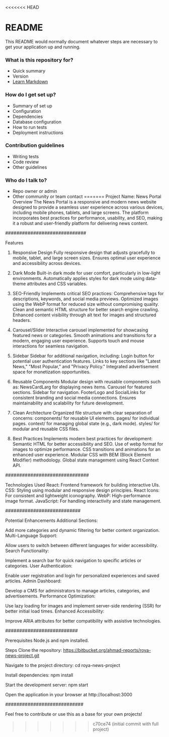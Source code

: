 <<<<<<< HEAD
# README #

This README would normally document whatever steps are necessary to get your application up and running.

### What is this repository for? ###

* Quick summary
* Version
* [Learn Markdown](https://bitbucket.org/tutorials/markdowndemo)

### How do I get set up? ###

* Summary of set up
* Configuration
* Dependencies
* Database configuration
* How to run tests
* Deployment instructions

### Contribution guidelines ###

* Writing tests
* Code review
* Other guidelines

### Who do I talk to? ###

* Repo owner or admin
* Other community or team contact
=======
Project Name: News Portal
Overview
The News Portal is a responsive and modern news website designed to provide a seamless user experience across various devices, including mobile phones, tablets, and large screens. The platform incorporates best practices for performance, usability, and SEO, making it a robust and user-friendly platform for delivering news content.

#############################

Features
1. Responsive Design
Fully responsive design that adjusts gracefully to mobile, tablet, and large screen sizes.
Ensures optimal user experience and accessibility across devices.

2. Dark Mode
Built-in dark mode for user comfort, particularly in low-light environments.
Automatically applies styles for dark mode using data-theme attributes and CSS variables.

3. SEO-Friendly
Implements critical SEO practices:
Comprehensive <meta> tags for descriptions, keywords, and social media previews.
Optimized images using the WebP format for reduced size without compromising quality.
Clean and semantic HTML structure for better search engine crawling.
Enhanced content visibility through alt text for images and structured headers.

4. Carousel/Slider
Interactive carousel implemented for showcasing featured news or categories.
Smooth animations and transitions for a modern, engaging user experience.
Supports touch and mouse interactions for seamless navigation.

5. Sidebar
Sidebar for additional navigation, including:
Login button for potential user authentication features.
Links to key sections like "Latest News," "Most Popular," and "Privacy Policy."
Integrated advertisement space for monetization opportunities.

6. Reusable Components
Modular design with reusable components such as:
NewsCardLarg for displaying news items.
Carousel for featured sections.
Sidebar for navigation.
FooterLogo and SocialLinks for consistent branding and social media connections.
Ensures maintainability and scalability for future development.

7. Clean Architecture
Organized file structure with clear separation of concerns:
components/ for reusable UI elements.
pages/ for individual pages.
context/ for managing global state (e.g., dark mode).
styles/ for modular and reusable CSS files.

8. Best Practices
Implements modern best practices for development:
Semantic HTML for better accessibility and SEO.
Use of webp format for images to optimize performance.
CSS transitions and animations for an enhanced user experience.
Modular CSS with BEM (Block Element Modifier) methodology.
Global state management using React Context API.

##############################

Technologies Used
React: Frontend framework for building interactive UIs.
CSS: Styling using modular and responsive design principles.
React Icons: For consistent and lightweight iconography.
WebP: High-performance image format.
JavaScript: For handling interactivity and state management.

###########################

Potential Enhancements
Additional Sections:

Add more categories and dynamic filtering for better content organization.
Multi-Language Support:

Allow users to switch between different languages for wider accessibility.
Search Functionality:

Implement a search bar for quick navigation to specific articles or categories.
User Authentication:

Enable user registration and login for personalized experiences and saved articles.
Admin Dashboard:

Develop a CMS for administrators to manage articles, categories, and advertisements.
Performance Optimization:

Use lazy loading for images and implement server-side rendering (SSR) for better initial load times.
Enhanced Accessibility:

Improve ARIA attributes for better compatibility with assistive technologies.

##########################

Prerequisites
Node.js and npm installed.

Steps
Clone the repository:
https://bitbucket.org/ahmad-reports/roya-news-project.git

Navigate to the project directory:
cd roya-news-project

Install dependencies:
npm install

Start the development server:
npm start

Open the application in your browser at http://localhost:3000


############################

Feel free to contribute or use this as a base for your own projects!
>>>>>>> c70ce74 (initial commit with full project)
